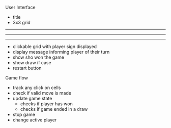 User Interface
- title
- 3x3 grid
- - -
- - -
- - -
- clickable grid with player sign displayed
- display message informing player of their turn
- show sho won the game
- show draw if case
- restart button

Game flow
- track any click on cells
- check if valid move is made
- update game state
  - checks if player has won
  - checks if game ended in a draw
- stop game
- change active player


